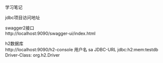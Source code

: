 学习笔记

jdbc项目访问地址

swagger2接口		
http://localhost:9090/swagger-ui/index.html

h2数据库		
http://localhost:9090/h2-console
用户名	sa
JDBC-URL  jdbc:h2:mem:testdb
Driver-Class: org.h2.Driver	